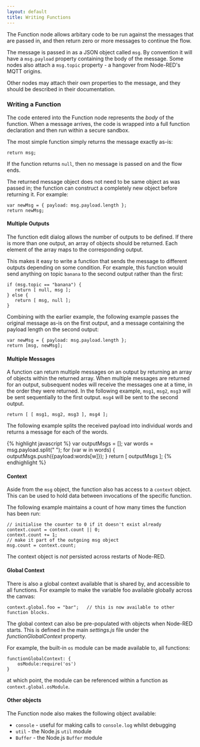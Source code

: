 ```yaml
---
layout: default
title: Writing Functions
---
```


The Function node allows arbitary code to be run against the messages that are
passed in, and then return zero or more messages to continue the flow. 

The message is passed in as a JSON object called `msg`. By convention it will
have a `msg.payload` property containing the body of the message. Some nodes
also attach a `msg.topic` property - a hangover from Node-RED's MQTT origins.

Other nodes may attach their own properties to the message, and they should be
described in their documentation.

### Writing a Function

The code entered into the Function node represents the *body* of the function.
When a message arrives, the code is wrapped into a full function declaration and
then run within a secure sandbox.

The most simple function simply returns the message exactly as-is:

    return msg;


If the function returns `null`, then no message is passed on and the flow ends.

The returned message object does not need to be same object as was passed in;
the function can construct a completely new object before returning it. For
example:

    var newMsg = { payload: msg.payload.length };
    return newMsg;
    
#### Multiple Outputs ####

The function edit dialog allows the number of outputs to be defined. If there
is more than one output, an array of objects should be returned. Each element
of the array maps to the corresponding output.

This makes it easy to write a function that sends the message to different
outputs depending on some condition. For example, this function would send
anything on topic `banana` to the second output rather than the first:

    if (msg.topic == "banana") {
       return [ null, msg ];
    } else {
       return [ msg, null ];
    }

Combining with the earlier example, the following example passes the original
message as-is on the first output, and a message containing the payload length
on the second output:

    var newMsg = { payload: msg.payload.length };
    return [msg, newMsg];

#### Multiple Messages ####

A function can return multiple messages on an output by returning an array of
objects within the returned array. When multiple messages are returned for an
output, subsequent nodes will receive the messages one at a time, in the order
they were returned. In the following example, `msg1`, `msg2`, `msg3` will be
sent sequentially to the first output. `msg4` will be sent to the second output.

    return [ [ msg1, msg2, msg3 ], msg4 ];

    
The following example splits the received payload into individual words and
returns a message for each of the words.

{% highlight javascript %}
    var outputMsgs = [];
    var words = msg.payload.split(" ");
    for (var w in words) {
        outputMsgs.push({payload:words[w]});
    }
    return [ outputMsgs ];
{% endhighlight %}

#### Context ####

Aside from the `msg` object, the function also has access to a `context` object.
This can be used to hold data between invocations of the specific function.

The following example maintains a count of how many times the function has been
run:

    // initialise the counter to 0 if it doesn't exist already
    context.count = context.count || 0;    
    context.count += 1;
    // make it part of the outgoing msg object
    msg.count = context.count;

The context object is *not* persisted across restarts of Node-RED.

#### Global Context ####

There is also a global context available that is shared by, and accessible to
all functions. For example to make the variable foo available globally across the canvas:

    context.global.foo = "bar";   // this is now available to other function blocks.

The global context can also be pre-populated with objects when Node-RED starts. This
is defined in the main *settings.js* file under the *functionGlobalContext*
property.

For example, the built-in `os` module can be made available to, all functions:

    functionGlobalContext: {
        osModule:require('os')
    }

at which point, the module can be referenced within a function as 
`context.global.osModule`.

#### Other objects ####

The Function node also makes the following object available:

* `console` - useful for making calls to `console.log` whilst debugging
* `util` - the Node.js `util` module
* `Buffer` - the Node.js `Buffer` module


